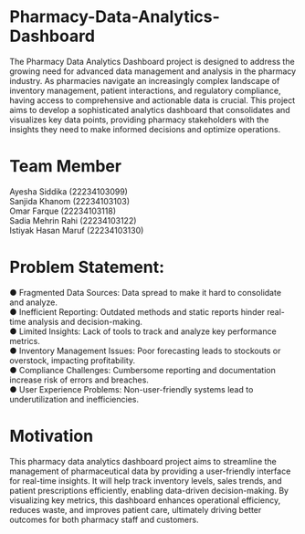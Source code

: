 # Pharmacy-Data-Analytics-Dashboard
The Pharmacy Data Analytics Dashboard project is designed to address the
growing need for advanced data management and analysis in the pharmacy industry. As
pharmacies navigate an increasingly complex landscape of inventory management, patient
interactions, and regulatory compliance, having access to comprehensive and actionable data is
crucial. This project aims to develop a sophisticated analytics dashboard that consolidates and
visualizes key data points, providing pharmacy stakeholders with the insights they need to make
informed decisions and optimize operations.

# Team Member
Ayesha Siddika (22234103099) <br>
Sanjida Khanom (22234103103) <br>
Omar Farque    (22234103118) <br>
Sadia Mehrin Rahi (22234103122) <br>
Istiyak Hasan Maruf (22234103130) <br>

# Problem Statement:
● Fragmented Data Sources: Data spread to make it hard to consolidate and analyze. <br>
● Inefficient Reporting: Outdated methods and static reports hinder real-time analysis and decision-making. <br>
● Limited Insights: Lack of tools to track and analyze key performance metrics. <br>
● Inventory Management Issues: Poor forecasting leads to stockouts or overstock, impacting profitability. <br>
● Compliance Challenges: Cumbersome reporting and documentation increase risk of errors and breaches. <br>
● User Experience Problems: Non-user-friendly systems lead to underutilization and inefficiencies. <br>

# Motivation
This pharmacy data analytics dashboard project aims to streamline the management of pharmaceutical
data by providing a user-friendly interface for real-time insights. It will help track inventory levels, sales
trends, and patient prescriptions efficiently, enabling data-driven decision-making. By visualizing key
metrics, this dashboard enhances operational efficiency, reduces waste, and improves patient care,
ultimately driving better outcomes for both pharmacy staff and customers.

           
